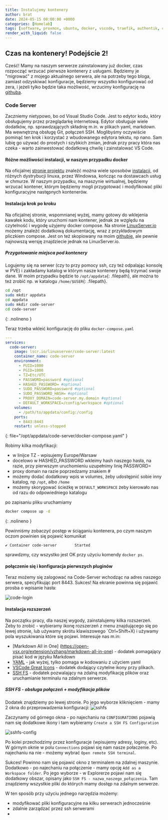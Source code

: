 ```yaml
---
title: Instalujemy kontenery
author: brat
date: 2024-05-15 00:00:00 +0000
categories: [Homelab]
tags: [software, proxmox, ubuntu, docker, vscode, traefik, authentik, crowdsec, vaultwarden, cloudflare]
render_with_liquid: false
---
```

## Czas na kontenery! Podejście 2!

Cześć!
Mamy na naszym serwerze zainstalowany już docker, czas rozpocząć wrzucać pierwsze kontenery z usługami. Będziemy je "migrować" z mojego aktualnego serwera, ale na potrzeby tego bloga, zamiast odzyskiwać konfiguracje, będziemy wszystko konfigurować od zera, i jeżeli tylko będzie taka możliwość, wrzucimy konfigurację na [githuba](https://github.com/brathaneq/docker).

### Code Server
Zaczniemy nietypowo, bo od Visual Studio Code. Jest to edytor kodu, który obsługujemy przez przeglądarkę internetową. Edytor obsługuje wiele dodatków, np. sprawdzających składnię m.in.  w plikach yaml, markdown. Ma wewnętrzną obsługę Git, połączeń SSH. Moglibyśmy oczywiście pominąć ten krok i korzystać z wbudowanego edytora tekstu, np nano. Sam lubię go używać do prostych i szybkich zmian, jednak przy pracy która nas czeka - warto zainwestować dodatkową chwilę i zainstalować VS Code.

#### Różne możliwości instalacji, w naszym przypadku docker
Na oficjalnej [stronie projektu](https://coder.com/docs/code-server/latest/) znaleźć można wiele sposobów [instalacji](https://coder.com/docs/code-server/latest/install), od różnych dystrybucji linuxa, przez Windowsa, kończąc na dostawcach usług w chmurze. W naszym przypadku, na maszynie wirtualnej, będziemy wrzucać kontener, którym będziemy mogli przygotować i modyfikować pliki konfiguracyjne następnych kontenerów. 
#### Instalacja krok po kroku
Na oficjalnej stronie, wspomnianej wyżej, mamy gotowy do wklejenia kawałek kodu, który uruchomi nam kontener, jednak ze względu na czytelność i wygodę użyjemy docker compose. Na stronie [LinuxServer.io](https://docs.linuxserver.io/images/docker-code-server/) możemy znaleźć dodatkową dokumentację, wraz z przykładowym pliczkiem compose. Jest on też skopiowany na moim [githubie](https://github.com/brathaneq/docker), ale pewnie najnowszą wersję znajdziecie jednak na LinuxServer.io. 

##### Przygotowanie miejsca pod kontenery
Logujemy się na serwer (czy to przy pomocy ssh, czy też odpalając konsolę w PVE) i zakładamy katalog w którym nasze kontenery będą trzymać swoje dane. W moim przypadku będzie to `/opt/appdata`{: .filepath}, ale można to też zrobić np. w katalogu `/home/$USER`{: .filepath}.

```bash
cd /opt
sudo mkdir appdata
cd appdata
sudo mkdir code-server
cd code-server
```
{: .nolineno }

Teraz trzeba wkleić konfigurację do pliku `docker-compose.yaml`

```yaml
---
services:
  code-server:
    image: lscr.io/linuxserver/code-server:latest
    container_name: code-server
    environment:
      - PUID=1000
      - PGID=1000
      - TZ=Etc/UTC
      - PASSWORD=password #optional
      - HASHED_PASSWORD= #optional
      - SUDO_PASSWORD=password #optional
      - SUDO_PASSWORD_HASH= #optional
      - PROXY_DOMAIN=code-server.my.domain #optional
      - DEFAULT_WORKSPACE=/config/workspace #optional
    volumes:
      - /path/to/appdata/config:/config
    ports:
      - 8443:8443
    restart: unless-stopped
```
{: file="/opt/appdata/code-server/docker-compose.yaml" }

Robimy kilka modyfikacji:
* w linijce TZ - wpisujemy Europe/Warsaw
* docelowo w HASHED_PASSWORD wkleimy hash naszego hasła, na razie, przy pierwszym uruchomieniu uzupełnimy linię PASSWORD=
* proxy domain na razie poprzedzamy znakiem #
* możemy dodać dodatkowy wpis w volumes, żeby udostępnić sobie inny katalog, np `/opt`, albo `/home`
* możemy skorygować ścieżkę w `DEFAULT_WORKSPACE` żeby kierowało nas od razu do odpowiedniego katalogu

po zapisaniu pliku uruchamiamy

```bash
docker compose up -d
```
{: .nolineno }

Powinniśmy zobaczyć postęp w ściąganiu kontenera, po czym naszym oczom powinien się pojawić komunikat 
```
✔ Container code-server        Started 
```
sprawdzmy, czy wszystko jest OK przy użyciu komendy `docker ps`.

#### połączenie się i konfiguracja pierwszych pluginów
Teraz możemy się zalogować na Code-Server wchodząc na adres naszego serwera, specyfikując port 8443.
Sukces!
Na ekranie powinna się pojawić prosba o wpisanie hasła:

![code-login](/assets/img/2024-05-15/code-login.jpg)

#### Instalacja rozszerzeń
Na początku pracy, dla naszej wygody, zainstalujemy kilka rozszerzeń. Żeby to zrobić - wybieramy ikonę rozszerzeń z menu znajdującego się po lewej stronie, lub używamy skrótu klawiszowego `Ctrl+Shift+X) i używamy pola wyszukiwania które się pojawi.
Interesuje nas m.in:
* [Markdown All in One] (https://open-vsx.org/extension/yzhang/markdown-all-in-one) - dodatek pomagający pisać kod w języku Markdown
* [YAML](https://open-vsx.org/extension/redhat/vscode-yaml) - jak wyżej, tylko pomaga w kodowaniu z użyciem yaml
*  [VSCode Great Icons](https://open-vsx.org/extension/emmanuelbeziat/vscode-great-icons) - dodatek dodający czytelne ikony przy plikach. 
*  [SSH FS](https://open-vsx.org/extension/Kelvin/vscode-sshfs) - dodatek pozwalający na zdalną modyfikację plików oraz uruchamianie terminalu na zdalnym serwerze.
  
##### SSH FS - obsługa połączeń + modyfikacja plików
Dodatek znajdziemy po lewej stronie. Po jego wyborze kliknięciem - mamy 2 okna do przeprowadzenia konfiguracji:
![sshfs](/assets/img/2024-05-15/sshfs.jpg)

Zaczynamy od górnego okna - po najechaniu na `CONFIGURATIONS` pojawią nam się dodatkowe ikony i tam wybieramy `Create a SSH FS Configuration`

![sshfs-config](/assets/img/2024-05-15/sshfs-config.jpg)

Po kolei przechodzimy przez konfiguracje (wpisujemy adresy, loginy, etc). W górnym oknie w polu `Connections` pojawi się nam nasze połaczenie.
Po najechaniu na nie - możemy wybrać `Open remote SSH terminal`.

Sukces!
Powinno nam się pojawić okno z terminalem na zdalnej maszynie.
Dodatkowo - po najechaniu na połączenie - mamy opcję `Add as a Workspace folder`. Po jego wyborze - w Explorerze pojawi nam się dodatkowy obszar, opisany jako `SSH FS - nazwa_naszego_połączenia`. Tam znajdziemy wszystkie pliki do których mamy dostęp na zdalnym serwerze.

W ten sposób przy użyciu jednego narzędzia możemy:
- modyfikować pliki konfiguracyjne na kilku serwerach jednocześnie
- zdalnie zarządzać przez ssh serwerami
- 


